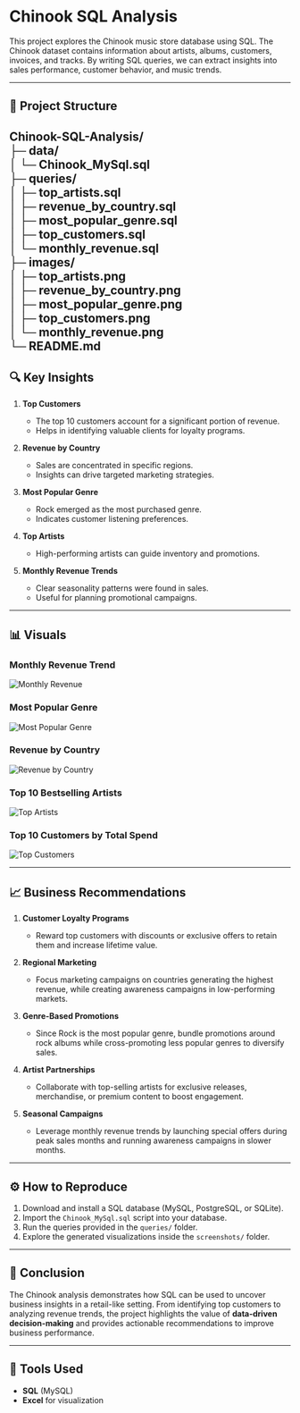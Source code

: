 # Chinook SQL Analysis

This project explores the Chinook music store database using SQL. The Chinook dataset contains information about artists, albums, customers, invoices, and tracks. By writing SQL queries, we can extract insights into sales performance, customer behavior, and music trends.

---

## 📂 Project Structure

Chinook-SQL-Analysis/  
├─ data/  
│   └─ Chinook_MySql.sql  
├─ queries/  
│   ├─ top_artists.sql  
│   ├─ revenue_by_country.sql  
│   ├─ most_popular_genre.sql  
│   ├─ top_customers.sql  
│   └─ monthly_revenue.sql  
├─ images/  
│   ├─ top_artists.png  
│   ├─ revenue_by_country.png  
│   ├─ most_popular_genre.png  
│   ├─ top_customers.png  
│   └─ monthly_revenue.png  
└─ README.md  
---

## 🔍 Key Insights  

1. **Top Customers**  
   - The top 10 customers account for a significant portion of revenue.  
   - Helps in identifying valuable clients for loyalty programs.  

2. **Revenue by Country**  
   - Sales are concentrated in specific regions.  
   - Insights can drive targeted marketing strategies.  

3. **Most Popular Genre**  
   - Rock emerged as the most purchased genre.  
   - Indicates customer listening preferences.  

4. **Top Artists**  
   - High-performing artists can guide inventory and promotions.  

5. **Monthly Revenue Trends**  
   - Clear seasonality patterns were found in sales.  
   - Useful for planning promotional campaigns.  

---

## 📊 Visuals  

### Monthly Revenue Trend
![Monthly Revenue](image/Monthly%20Revenue%20Trend.png)

### Most Popular Genre
![Most Popular Genre](image/Most%20popular%20genre.png)

### Revenue by Country
![Revenue by Country](image/Revenue%20by%20Country.png)

### Top 10 Bestselling Artists
![Top Artists](image/Top%20ten%20bestselling%20artist.png)

### Top 10 Customers by Total Spend
![Top Customers](image/top%20ten%20customers%20by%20total%20spent.png)

---

## 📈 Business Recommendations  

1. **Customer Loyalty Programs**  
   - Reward top customers with discounts or exclusive offers to retain them and increase lifetime value.  

2. **Regional Marketing**  
   - Focus marketing campaigns on countries generating the highest revenue, while creating awareness campaigns in low-performing markets.  

3. **Genre-Based Promotions**  
   - Since Rock is the most popular genre, bundle promotions around rock albums while cross-promoting less popular genres to diversify sales.  

4. **Artist Partnerships**  
   - Collaborate with top-selling artists for exclusive releases, merchandise, or premium content to boost engagement.  

5. **Seasonal Campaigns**  
   - Leverage monthly revenue trends by launching special offers during peak sales months and running awareness campaigns in slower months.  

---

## ⚙️ How to Reproduce  

1. Download and install a SQL database (MySQL, PostgreSQL, or SQLite).  
2. Import the `Chinook_MySql.sql` script into your database.  
3. Run the queries provided in the `queries/` folder.  
4. Explore the generated visualizations inside the `screenshots/` folder.  

---

## 🎯 Conclusion  
The Chinook analysis demonstrates how SQL can be used to uncover business insights in a retail-like setting. From identifying top customers to analyzing revenue trends, the project highlights the value of **data-driven decision-making** and provides actionable recommendations to improve business performance.  

---

## 📌 Tools Used  
- **SQL** (MySQL)  
- **Excel** for visualization  







